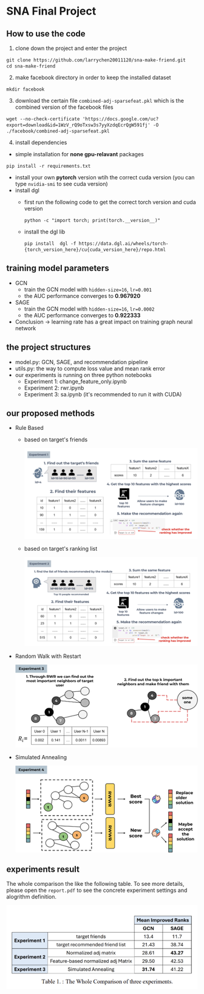 # SNA Final Project

## How to use the code
1. clone down the project and enter the project
```shell
git clone https://github.com/larrychen20011120/sna-make-friend.git
cd sna-make-friend
```
2. make facebook directory in order to keep the installed dataset
```shell
mkdir facebook
```
3. download the certain file `combined-adj-sparsefeat.pkl` which is the combined version of the facebook files
```shell
wget --no-check-certificate 'https://docs.google.com/uc?export=download&id=1WzV_rQ9oTxsw3s7yyXzdqEcrQgW591fj' -O ./facebook/combined-adj-sparsefeat.pkl
```
4. install dependencies
* simple installation for **none gpu-relavant** packages
```
pip install -r requirements.txt
```
* install your own **pytorch** version wtih the correct cuda version (you can type `nvidia-smi` to see cuda version)
* install dgl
   * first run the following code to get the correct torch version and cuda version
     
     ```
     python -c "import torch; print(torch.__version__)"
     ```
   * install the dgl lib
     ```
     pip install  dgl -f https://data.dgl.ai/wheels/torch-{torch_version_here}/cu{cuda_version_here}/repo.html
     ```

## training model parameters
* GCN
    * train the GCN model with `hidden-size=16`, `lr=0.001`
    * the AUC performance converges to **0.967920**
* SAGE
    * train the GCN model with `hidden-size=16`, `lr=0.0002`
    * the AUC performance converges to **0.922333**
* Conclusion -> learning rate has a great impact on training graph neural network

## the project structures
* model.py: GCN, SAGE, and recommendation pipeline
* utils.py: the way to compute loss value and mean rank error
* our experiments is running on three python notebooks
	* Experiment 1: change_feature_only.ipynb
	* Experiment 2: rwr.ipynb
	* Experiment 3: sa.ipynb  (it's recommended to run it with CUDA)

## our proposed methods
* Rule Based

  * based on target's friends

    ![](assets/exp1.png)

  * based on target's ranking list

    ![](assets/exp2.png)

* Random Walk with Restart

  ![](assets/rwr.png)

* Simulated Annealing

  ![](assets/sa.png)

## experiments result
The whole comparison the like the following table. To see more details, please open the `report.pdf` to see the concrete experiment settings and alogrithm definition.

![](assets/table.png)
